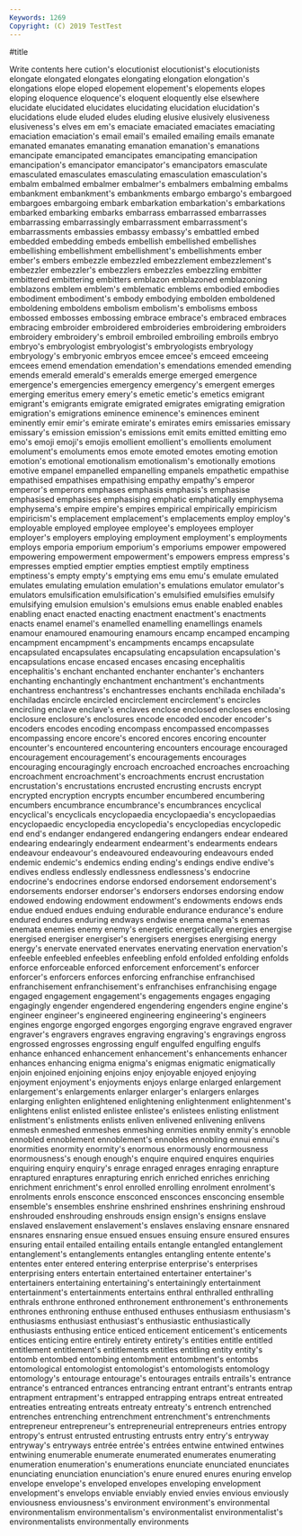 ```yaml
---
Keywords: 1269
Copyright: (C) 2019 TestTest
---
```


#title

Write contents here
cution's elocutionist elocutionist's elocutionists elongate elongated elongates elongating elongation
elongation's elongations elope eloped elopement elopement's elopements elopes eloping eloquence
eloquence's eloquent eloquently else elsewhere elucidate elucidated elucidates elucidating elucidation
elucidation's elucidations elude eluded eludes eluding elusive elusively elusiveness elusiveness's
elves em em's emaciate emaciated emaciates emaciating emaciation emaciation's email
email's emailed emailing emails emanate emanated emanates emanating emanation emanation's
emanations emancipate emancipated emancipates emancipating emancipation emancipation's emancipator emancipator's emancipators
emasculate emasculated emasculates emasculating emasculation emasculation's embalm embalmed embalmer embalmer's
embalmers embalming embalms embankment embankment's embankments embargo embargo's embargoed embargoes
embargoing embark embarkation embarkation's embarkations embarked embarking embarks embarrass embarrassed
embarrasses embarrassing embarrassingly embarrassment embarrassment's embarrassments embassies embassy embassy's embattled
embed embedded embedding embeds embellish embellished embellishes embellishing embellishment embellishment's
embellishments ember ember's embers embezzle embezzled embezzlement embezzlement's embezzler embezzler's
embezzlers embezzles embezzling embitter embittered embittering embitters emblazon emblazoned emblazoning
emblazons emblem emblem's emblematic emblems embodied embodies embodiment embodiment's embody
embodying embolden emboldened emboldening emboldens embolism embolism's embolisms emboss embossed
embosses embossing embrace embrace's embraced embraces embracing embroider embroidered embroideries
embroidering embroiders embroidery embroidery's embroil embroiled embroiling embroils embryo embryo's
embryologist embryologist's embryologists embryology embryology's embryonic embryos emcee emcee's emceed
emceeing emcees emend emendation emendation's emendations emended emending emends emerald
emerald's emeralds emerge emerged emergence emergence's emergencies emergency emergency's emergent
emerges emerging emeritus emery emery's emetic emetic's emetics emigrant emigrant's
emigrants emigrate emigrated emigrates emigrating emigration emigration's emigrations eminence eminence's
eminences eminent eminently emir emir's emirate emirate's emirates emirs emissaries
emissary emissary's emission emission's emissions emit emits emitted emitting emo
emo's emoji emoji's emojis emollient emollient's emollients emolument emolument's emoluments
emos emote emoted emotes emoting emotion emotion's emotional emotionalism emotionalism's
emotionally emotions emotive empanel empanelled empanelling empanels empathetic empathise empathised
empathises empathising empathy empathy's emperor emperor's emperors emphases emphasis emphasis's
emphasise emphasised emphasises emphasising emphatic emphatically emphysema emphysema's empire empire's
empires empirical empirically empiricism empiricism's emplacement emplacement's emplacements employ employ's
employable employed employee employee's employees employer employer's employers employing employment
employment's employments employs emporia emporium emporium's emporiums empower empowered empowering
empowerment empowerment's empowers empress empress's empresses emptied emptier empties emptiest
emptily emptiness emptiness's empty empty's emptying ems emu emu's emulate
emulated emulates emulating emulation emulation's emulations emulator emulator's emulators emulsification
emulsification's emulsified emulsifies emulsify emulsifying emulsion emulsion's emulsions emus enable
enabled enables enabling enact enacted enacting enactment enactment's enactments enacts
enamel enamel's enamelled enamelling enamellings enamels enamour enamoured enamouring enamours
encamp encamped encamping encampment encampment's encampments encamps encapsulate encapsulated encapsulates
encapsulating encapsulation encapsulation's encapsulations encase encased encases encasing encephalitis encephalitis's
enchant enchanted enchanter enchanter's enchanters enchanting enchantingly enchantment enchantment's enchantments
enchantress enchantress's enchantresses enchants enchilada enchilada's enchiladas encircle encircled encirclement
encirclement's encircles encircling enclave enclave's enclaves enclose enclosed encloses enclosing
enclosure enclosure's enclosures encode encoded encoder encoder's encoders encodes encoding
encompass encompassed encompasses encompassing encore encore's encored encores encoring encounter
encounter's encountered encountering encounters encourage encouraged encouragement encouragement's encouragements encourages
encouraging encouragingly encroach encroached encroaches encroaching encroachment encroachment's encroachments encrust
encrustation encrustation's encrustations encrusted encrusting encrusts encrypt encrypted encryption encrypts
encumber encumbered encumbering encumbers encumbrance encumbrance's encumbrances encyclical encyclical's encyclicals
encyclopaedia encyclopaedia's encyclopaedias encyclopaedic encyclopedia encyclopedia's encyclopedias encyclopedic end end's
endanger endangered endangering endangers endear endeared endearing endearingly endearment endearment's
endearments endears endeavour endeavour's endeavoured endeavouring endeavours ended endemic endemic's
endemics ending ending's endings endive endive's endives endless endlessly endlessness
endlessness's endocrine endocrine's endocrines endorse endorsed endorsement endorsement's endorsements endorser
endorser's endorsers endorses endorsing endow endowed endowing endowment endowment's endowments
endows ends endue endued endues enduing endurable endurance endurance's endure
endured endures enduring endways endwise enema enema's enemas enemata enemies
enemy enemy's energetic energetically energies energise energised energiser energiser's energisers
energises energising energy energy's enervate enervated enervates enervating enervation enervation's
enfeeble enfeebled enfeebles enfeebling enfold enfolded enfolding enfolds enforce enforceable
enforced enforcement enforcement's enforcer enforcer's enforcers enforces enforcing enfranchise enfranchised
enfranchisement enfranchisement's enfranchises enfranchising engage engaged engagement engagement's engagements engages
engaging engagingly engender engendered engendering engenders engine engine's engineer engineer's
engineered engineering engineering's engineers engines engorge engorged engorges engorging engrave
engraved engraver engraver's engravers engraves engraving engraving's engravings engross engrossed
engrosses engrossing engulf engulfed engulfing engulfs enhance enhanced enhancement enhancement's
enhancements enhancer enhances enhancing enigma enigma's enigmas enigmatic enigmatically enjoin
enjoined enjoining enjoins enjoy enjoyable enjoyed enjoying enjoyment enjoyment's enjoyments
enjoys enlarge enlarged enlargement enlargement's enlargements enlarger enlarger's enlargers enlarges
enlarging enlighten enlightened enlightening enlightenment enlightenment's enlightens enlist enlisted enlistee
enlistee's enlistees enlisting enlistment enlistment's enlistments enlists enliven enlivened enlivening
enlivens enmesh enmeshed enmeshes enmeshing enmities enmity enmity's ennoble ennobled
ennoblement ennoblement's ennobles ennobling ennui ennui's enormities enormity enormity's enormous
enormously enormousness enormousness's enough enough's enquire enquired enquires enquiries enquiring
enquiry enquiry's enrage enraged enrages enraging enrapture enraptured enraptures enrapturing
enrich enriched enriches enriching enrichment enrichment's enrol enrolled enrolling enrolment
enrolment's enrolments enrols ensconce ensconced ensconces ensconcing ensemble ensemble's ensembles
enshrine enshrined enshrines enshrining enshroud enshrouded enshrouding enshrouds ensign ensign's
ensigns enslave enslaved enslavement enslavement's enslaves enslaving ensnare ensnared ensnares
ensnaring ensue ensued ensues ensuing ensure ensured ensures ensuring entail
entailed entailing entails entangle entangled entanglement entanglement's entanglements entangles entangling
entente entente's ententes enter entered entering enterprise enterprise's enterprises enterprising
enters entertain entertained entertainer entertainer's entertainers entertaining entertaining's entertainingly entertainment
entertainment's entertainments entertains enthral enthralled enthralling enthrals enthrone enthroned enthronement
enthronement's enthronements enthrones enthroning enthuse enthused enthuses enthusiasm enthusiasm's enthusiasms
enthusiast enthusiast's enthusiastic enthusiastically enthusiasts enthusing entice enticed enticement enticement's
enticements entices enticing entire entirely entirety entirety's entities entitle entitled
entitlement entitlement's entitlements entitles entitling entity entity's entomb entombed entombing
entombment entombment's entombs entomological entomologist entomologist's entomologists entomology entomology's entourage
entourage's entourages entrails entrails's entrance entrance's entranced entrances entrancing entrant
entrant's entrants entrap entrapment entrapment's entrapped entrapping entraps entreat entreated
entreaties entreating entreats entreaty entreaty's entrench entrenched entrenches entrenching entrenchment
entrenchment's entrenchments entrepreneur entrepreneur's entrepreneurial entrepreneurs entries entropy entropy's entrust
entrusted entrusting entrusts entry entry's entryway entryway's entryways entrée entrée's
entrées entwine entwined entwines entwining enumerable enumerate enumerated enumerates enumerating
enumeration enumeration's enumerations enunciate enunciated enunciates enunciating enunciation enunciation's enure
enured enures enuring envelop envelope envelope's enveloped envelopes enveloping envelopment
envelopment's envelops enviable enviably envied envies envious enviously enviousness enviousness's
environment environment's environmental environmentalism environmentalism's environmentalist environmentalist's environmentalists environmentally environments
